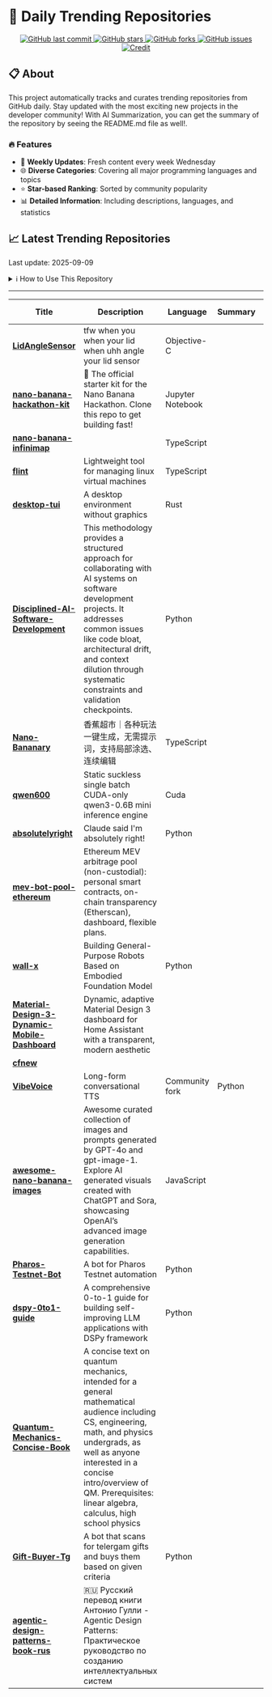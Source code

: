 # 🌟 Daily Trending Repositories

<div align="center">
<a href="https://github.com/marc-ko/daily-trending-repo/commits/main">
    <img src="https://img.shields.io/github/last-commit/marc-ko/daily-trending-repo" alt="GitHub last commit" />
</a>

<a href="https://github.com/marc-ko/daily-trending-repo/stargazers">
    <img src="https://img.shields.io/github/stars/marc-ko/daily-trending-repo" alt="GitHub stars" />
</a>
<a href="https://github.com/marc-ko/daily-trending-repo/network/members">
    <img src="https://img.shields.io/github/forks/marc-ko/daily-trending-repo" alt="GitHub forks" />
</a>
<a href="https://github.com/marc-ko/daily-trending-repo/issues">
    <img src="https://img.shields.io/github/issues/marc-ko/daily-trending-repo" alt="GitHub issues" />
</a>
<a alt="credit" href="https://github.com/zezhishao/DailyArXiv">
 <img src="https://img.shields.io/badge/credit%20-%20Idea%20From%20This%20Repo-blue" alt="Credit">
</a>
</div>

## 📋 About

This project automatically tracks and curates trending repositories from GitHub daily. Stay updated with the most exciting new projects in the developer community! With AI Summarization, you can get the summary of the repository by seeing the README.md file as well!.

### 🔥 Features

- 🔄 **Weekly Updates**: Fresh content every week Wednesday
- 🌐 **Diverse Categories**: Covering all major programming languages and topics
- ⭐ **Star-based Ranking**: Sorted by community popularity
- 📊 **Detailed Information**: Including descriptions, languages, and statistics

## 📈 Latest Trending Repositories

Last update: 2025-09-09

<details>
<summary>ℹ️ How to Use This Repository</summary>

1. **Star & Watch**: Click the 'Star' and 'Watch' buttons to receive weekly email notifications
2. **Browse**: Explore trending repositories organized by popularity
3. **Contribute**: Feel free to open issues or suggest improvements

</details>

---

| **Title** | **Description** | **Language** | **Summary** | **Tags** | **Stars Count** |
| --- | --- | --- | --- | --- | --- |
| **[LidAngleSensor](https://github.com/samhenrigold/LidAngleSensor)** | tfw when you when your lid when uhh angle your lid sensor | Objective-C |  |  | 2386 |
| **[nano-banana-hackathon-kit](https://github.com/google-gemini/nano-banana-hackathon-kit)** | 🍌 The official starter kit for the Nano Banana Hackathon. Clone this repo to get building fast! | Jupyter Notebook |  |  | 736 |
| **[nano-banana-infinimap](https://github.com/seezatnap/nano-banana-infinimap)** |  | TypeScript |  |  | 471 |
| **[flint](https://github.com/ccheshirecat/flint)** | Lightweight tool for managing linux virtual machines | TypeScript |  | <details><summary>cloud...</summary><p>cloud, cloud-init, devops, hypervisor, infra, infrastructure, kvm, libvirt, orchestration, oss, qemu, serial, snapshot, virtual-machine, virtualization, vm, vmm, webtty</p></details> | 361 |
| **[desktop-tui](https://github.com/Julien-cpsn/desktop-tui)** | A desktop environment without graphics | Rust |  |  | 301 |
| **[Disciplined-AI-Software-Development](https://github.com/Varietyz/Disciplined-AI-Software-Development)** | This methodology provides a structured approach for collaborating with AI systems on software development projects. It addresses common issues like code bloat, architectural drift, and context dilution through systematic constraints and validation checkpoints. | Python |  | <details><summary>ai, a...</summary><p>ai, ai-agents, ai-collaboration, best-practices, collaborate, collaboration, collaborative, context, documentation, dry, educational, kiss, llms, methodology, methodology-development, prompt-engineering, software-architecture, software-development, software-engineering, workflow</p></details> | 266 |
| **[Nano-Bananary](https://github.com/ZHO-ZHO-ZHO/Nano-Bananary)** | 香蕉超市｜各种玩法一键生成，无需提示词，支持局部涂选、连续编辑 | TypeScript |  |  | 257 |
| **[qwen600](https://github.com/yassa9/qwen600)** | Static suckless single batch CUDA-only qwen3-0.6B mini inference engine | Cuda |  | <details><summary>cuda,...</summary><p>cuda, cuda-programming, gpu, llamacpp, llm, llm-inference, transformer</p></details> | 255 |
| **[absolutelyright](https://github.com/yoavf/absolutelyright)** | Claude said I'm absolutely right! | Python |  |  | 251 |
| **[mev-bot-pool-ethereum](https://github.com/hYPEdqysmash851storm/mev-bot-pool-ethereum)** | Ethereum MEV arbitrage pool (non-custodial): personal smart contracts, on-chain transparency (Etherscan), dashboard, flexible plans. |  |  | <details><summary>arbit...</summary><p>arbitrage, dashboard, defi, dex, ethereum, ethereum-mainnet, etherscan, evm, mempool, metamask, mev, non-custodial, passive-income, smart-contract, solidity, trading-bot, tradingbot, uniswap, uniswap-v3, web3</p></details> | 224 |
| **[wall-x](https://github.com/X-Square-Robot/wall-x)** | Building General-Purpose Robots Based on Embodied Foundation Model | Python |  |  | 214 |
| **[Material-Design-3-Dynamic-Mobile-Dashboard](https://github.com/ElementZoom/Material-Design-3-Dynamic-Mobile-Dashboard)** | Dynamic, adaptive Material Design 3 dashboard for Home Assistant with a transparent, modern aesthetic |  |  |  | 184 |
| **[cfnew](https://github.com/byJoey/cfnew)** |  |  |  |  | 144 |
| **[VibeVoice](https://github.com/vibevoice-community/VibeVoice)** | Long-form conversational TTS | Community fork | Python |  |  | 142 |
| **[awesome-nano-banana-images](https://github.com/githubssg/awesome-nano-banana-images)** | Awesome curated collection of images and prompts generated by GPT-4o and gpt-image-1. Explore AI generated visuals created with ChatGPT and Sora, showcasing OpenAI’s advanced image generation capabilities. | JavaScript |  |  | 141 |
| **[Pharos-Testnet-Bot](https://github.com/axekado/Pharos-Testnet-Bot)** | A bot for Pharos Testnet automation | Python |  | <details><summary>pharo...</summary><p>pharos-bot, pharos-faucet, pharos-testnet, pharos-testnet-bot</p></details> | 138 |
| **[dspy-0to1-guide](https://github.com/haasonsaas/dspy-0to1-guide)** | A comprehensive 0-to-1 guide for building self-improving LLM applications with DSPy framework | Python |  |  | 128 |
| **[Quantum-Mechanics-Concise-Book](https://github.com/basketballguy999/Quantum-Mechanics-Concise-Book)** | A concise text on quantum mechanics, intended for a general mathematical audience including CS, engineering, math, and physics undergrads, as well as anyone interested in a concise intro/overview of QM. Prerequisites: linear algebra, calculus, high school physics |  |  | <details><summary>book,...</summary><p>book, concise, quantum, quantum-mechanics</p></details> | 128 |
| **[Gift-Buyer-Tg](https://github.com/axekado/Gift-Buyer-Tg)** | A bot that scans for telergam gifts and buys them based on given criteria | Python |  | <details><summary>gift-...</summary><p>gift-buyer, gift-buyer-tg, telegram-gift-buyer</p></details> | 122 |
| **[agentic-design-patterns-book-rus](https://github.com/pridees/agentic-design-patterns-book-rus)** | 🇷🇺 Русский перевод книги Антонио Гулли - Agentic Design Patterns: Практическое руководство по созданию интеллектуальных систем |  |  | <details><summary>adk, ...</summary><p>adk, agentic-ai-development, ai, ai-agents, langchain, langgraph, prompt-engineering, python</p></details> | 119 |

